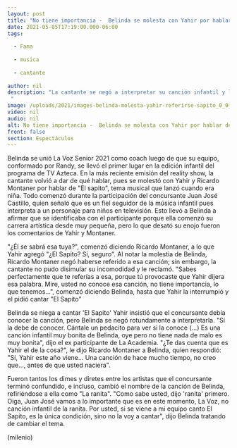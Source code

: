 ```yaml
---
layout: post
title: "No tiene importancia -  Belinda se molesta con Yahir por hablar de 'El Sapito' en 'La Voz'"
date: 2021-05-05T17:19:00.000-06:00
tags:
  
  - Fama
  
  - musica
  
  - cantante
  
author: nil
description: "La cantante se negó a interpretar su canción infantil y les reprochó a Yahir y Ricardo Montaner que sacaran ese tema en pleno programa.  "
image: /uploads/2021/images-belinda-molesta-yahir-referirse-sapito_0_0_1200_747.jpg
video: nil
audio: nil
alt: No tiene importancia -  Belinda se molesta con Yahir por hablar de 'El Sapito' en 'La Voz'
front: false
section: Espectáculos
---
```


Belinda se unió La Voz Senior 2021 como coach luego de que su equipo, conformado por Randy, se llevó el primer lugar en la edición infantil del programa de TV Azteca. En la más reciente emisión del reality show, la cantante volvió a dar de qué hablar, pues se molestó con Yahir y Ricardo Montaner por hablar de "El sapito", tema musical que lanzó cuando era niña. Todo comenzó durante la participación del concursante Juan José Castillo, quien señaló que es un fiel seguidor de la música infantil pues interpreta a un personaje para niños en televisión. Esto llevó a Belinda a afirmar que se identificaba con el participante porque ella comenzó su carrera artística desde muy pequeña, pero lo que desató su enojo fueron los comentarios de Yahir y Montaner.  

"¿Él se sabrá esa tuya?", comenzó diciendo Ricardo Montaner, a lo que Yahir agregó "¿El Sapito? Sí, seguro".  Al notar la molestia de Belinda, Ricardo Montaner negó haberse referido a esa canción; sin embargo, la cantante no pudo disimular su incomodidad y le reclamó.  "Sabes perfectamente que te referías a esa, porque tú provocaste que Yahir dijera esa palabra. Mire, usted no conoce esa canción, no tiene importancia, lo que tenemos...", comenzó diciendo Belinda, hasta que Yahir la interrumpió y el pidió cantar "El Sapito" 

Belinda se niega a cantar 'El Sapito' Yahir insistió que el concursante debía conocer la canción, pero Belinda se negó rotundamente a interpretarla. "Sí la debe de conocer. Cántale un pedacito para ver si la conoce (...) Es una canción infantil muy bonita de Belinda, oye pero no tiene nada de malo es muy bonita", dijo el ex participante de La Academia. "¿Te das cuenta que es Yahir el de la cosa?", le dijo Ricardo Montaner a Belinda, quien respondió: "Sí, Yahir este año viene... Una canción de hace mucho tiempo, no creo que..., antes de que usted naciera".  

Fueron tantos los dimes y diretes entre los artistas que el concursante terminó confundido, e incluso, cambió el nombre de la canción de Belinda, refiriéndose a ella como "La ranita".  "Como sabe usted, dijo 'ranita' primero. Oiga, Juan José vamos a lo importante que es en este momento, La Voz, no canción infantil de la ranita. Por usted, si se viene a mi equipo canto El Sapito, es la única condición, sino no la voy a cantar", dijo Belinda tratando de cambiar el tema.

(milenio)